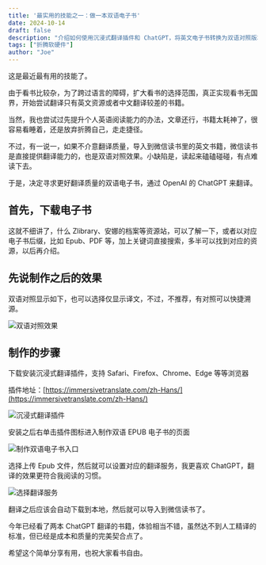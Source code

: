 ```yaml
---
title: '最实用的技能之一：做一本双语电子书'
date: 2024-10-14
draft: false
description: "介绍如何使用沉浸式翻译插件和 ChatGPT，将英文电子书转换为双语对照版本，让阅读不再受语言限制。"
tags: ["折腾软硬件"]
author: "Joe"
---
```


这是最近最有用的技能了。

由于看书比较杂，为了跨过语言的障碍，扩大看书的选择范围，真正实现看书无国界，开始尝试翻译只有英文资源或者中文翻译较差的书籍。

当然，我也尝试过先提升个人英语阅读能力的办法，文章还行，书籍太耗神了，很容易看睡着，还是放弃折腾自己，走走捷径。

不过，有一说一，如果不介意翻译质量，导入到微信读书里的英文书籍，微信读书是直接提供翻译能力的，也是双语对照效果。小缺陷是，读起来磕磕碰碰，有点难读下去。

于是，决定寻求更好翻译质量的双语电子书，通过 OpenAI 的 ChatGPT 来翻译。

## 首先，下载电子书

这就不细讲了，什么 Zlibrary、安娜的档案等资源站，可以了解一下，或者以对应电子书后缀，比如 Epub、PDF 等，加上关键词直接搜索，多半可以找到对应的资源，以后再介绍。

## 先说制作之后的效果

双语对照显示如下，也可以选择仅显示译文，不过，不推荐，有对照可以快捷溯源。

![双语对照效果](/images/posts/how-to-make-bilingual-ebook/image.webp)

## 制作的步骤

下载安装沉浸式翻译插件，支持 Safari、Firefox、Chrome、Edge 等等浏览器

插件地址：[https://immersivetranslate.com/zh-Hans/](https://immersivetranslate.com/zh-Hans/)

![沉浸式翻译插件](/images/posts/how-to-make-bilingual-ebook/image-1.webp)

安装之后右单击插件图标进入制作双语 EPUB 电子书的页面

![制作双语电子书入口](/images/posts/how-to-make-bilingual-ebook/image-2.webp)

选择上传 Epub 文件，然后就可以设置对应的翻译服务，我更喜欢 ChatGPT，翻译的效果更符合我阅读的习惯。

![选择翻译服务](/images/posts/how-to-make-bilingual-ebook/image-3.webp)

翻译之后应该会自动下载到本地，然后就可以导入到微信读书了。

今年已经看了两本 ChatGPT 翻译的书籍，体验相当不错，虽然达不到人工精译的标准，但已经是成本和质量的完美契合点了。

希望这个简单分享有用，也祝大家看书自由。